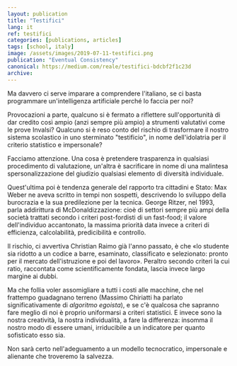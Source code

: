 ```yaml
---
layout: publication
title: "Testifici"
lang: it
ref: testifici
categories: [publications, articles]
tags: [school, italy]
image: /assets/images/2019-07-11-testifici.png
publication: "Eventual Consistency"
canonical: https://medium.com/reale/testifici-bdcbf2f1c23d
archive:
---
```


Ma davvero ci serve imparare a comprendere l'italiano, se ci basta programmare un'intelligenza artificiale perché lo faccia per noi?

Provocazioni a parte, qualcuno si è fermato a riflettere sull'opportunità di dar credito così ampio (anzi sempre più ampio) a strumenti valutativi come le prove Invalsi? Qualcuno si è reso conto del rischio di trasformare il nostro sistema scolastico in uno sterminato "testificio", in nome dell'idolatria per il criterio statistico e impersonale?

Facciamo attenzione. Una cosa è pretendere trasparenza in qualsiasi procedimento di valutazione, un'altra è sacrificare in nome di una malintesa spersonalizzazione del giudizio qualsiasi elemento di diversità individuale.

Quest'ultima poi è tendenza generale del rapporto tra cittadini e Stato: Max Weber ne aveva scritto in tempi non sospetti, descrivendo lo sviluppo della burocrazia e la sua predilezione per la tecnica. George Ritzer, nel 1993, parla addirittura di McDonaldizzazione: cioè di settori sempre più ampi della società trattati secondo i criteri post-fordisti di un fast-food; il valore dell'individuo accantonato, la massima priorità data invece a criteri di efficienza, calcolabilità, predicibilità e controllo.

Il rischio, ci avvertiva Christian Raimo già l'anno passato, è che «lo studente sia ridotto a un codice a barre, esaminato, classificato e selezionato: pronto per il mercato dell'istruzione e poi del lavoro». Peraltro secondo criteri la cui ratio, raccontata come scientificamente fondata, lascia invece largo margine ai dubbi.

Ma che follia voler assomigliare a tutti i costi alle macchine, che nel frattempo guadagnano terreno (Massimo Chiriatti ha parlato significativamente di *algoritmo egoista*), e se c'è qualcosa che sapranno fare meglio di noi è proprio uniformarsi a criteri statistici. E invece sono la nostra creatività, la nostra individualità, a fare la differenza: insomma il nostro modo di essere umani, irriducibile a un indicatore per quanto sofisticato esso sia.

Non sarà certo nell'adeguamento a un modello tecnocratico, impersonale e alienante che troveremo la salvezza.
